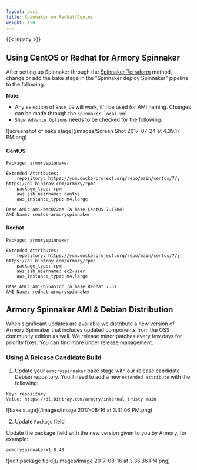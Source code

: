 ```yaml
---
layout: post
title: Spinnaker on Redhat/Centos
weight: 150
---
```

{{< legacy >}}

## Using CentOS or Redhat for Armory Spinnaker
After setting up Spinnaker through the [Spinnaker-Terraform](#spinnaker-terraform) method, change or add the bake stage in the "Spinnaker deploy Spinnaker" pipeline to the following.

**Note**:
- Any selection of `Base OS` will work, it'll be used for AMI naming. Changes can be made through the `spinnaker-local.yml`.
- `Show Advance Options` needs to be checked for the following.

![screenshot of bake stage](/images/Screen Shot 2017-07-24 at 4.39.17 PM.png)


#### CentOS
```
Package: armoryspinnaker

Extended Attributes:
    repository: https://yum.dockerproject.org/repo/main/centos/7/; https://dl.bintray.com/armory/rpms
    package_type: rpm
    aws_ssh_username: centos
    aws_instance_type: m4.large

Base AMI: ami-bec022de (a base CentOS 7.1704)
AMI Name: centos-armoryspinnaker
```


#### Redhat
```
Package: armoryspinnaker

Extended Attributes:
    repository: https://yum.dockerproject.org/repo/main/centos/7/; https://dl.bintray.com/armory/rpms
    package_type: rpm
    aws_ssh_username: ec2-user
    aws_instance_type: m4.large

Base AMI: ami-b55a51cc (a base Redhat 7.3)
AMI Name: redhat-armoryspinnaker
```


## Armory Spinnaker AMI & Debian Distribution
When significant updates are available we distribute a new version of Armory Spinnaker that includes updated components from the OSS community edition as well.  We release minor patches every few days for priority fixes.  You can find more under release management.


### Using A Release Candidate Build

1. Update your `armoryspinnaker` bake stage with our release candidate Debian repository.  You'll need to add a new `extended attribute` with the following:

```
Key: repository
Value: https://dl.bintray.com/armory/internal trusty main
```

![bake stage](/images/Image 2017-08-16 at 3.31.06 PM.png)

2. Update `Package` field

Update the package field with the new version given to you by Armory, for example:

`armoryspinnaker=1.8.48`

![edit package field](/images/Image 2017-08-16 at 3.36.36 PM.png)
